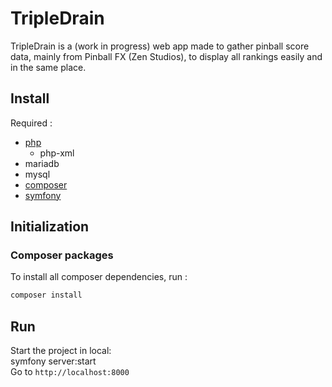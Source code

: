 # TripleDrain
TripleDrain is a (work in progress) web app made to gather pinball score data, mainly from Pinball FX (Zen Studios), to display all rankings easily and in the same place.

## Install
Required :
 + [php](https://www.php.net/manual/en/install.php)
    + php-xml
 + mariadb
 + mysql
 + [composer](https://getcomposer.org/download/)
 + [symfony](https://symfony.com/download)


## Initialization
### Composer packages
To install all composer dependencies, run :
```bash
composer install
```

## Run
Start the project in local:<br>
symfony server:start <br>
Go to `http://localhost:8000`
